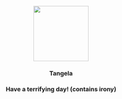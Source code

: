 <p align="center">
    <img src="https://raw.githubusercontent.com/PokeAPI/sprites/master/sprites/pokemon/114.png" width="150" height="150">
</p>
<h3 align="center"> <b>Tangela</b></h3>
<h3 align="center">Have a terrifying day! (contains irony)</h3>
